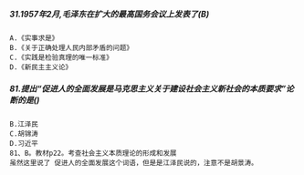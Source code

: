 ##### 31.1957年2月,毛泽东在扩大的最高国务会议上发表了(B)
    A.《实事求是》
    B.《关于正确处理人民内部矛盾的问题》
    C.《实践是检验真理的唯一标准》
    D.《新民主主义论》

##### 81.提出“促进人的全面发展是马克思主义关于建设社会主义新社会的本质要求”论断的是()
    B.江泽民
    C.胡锦涛
    D.习近平
    81、B。教材p22。考查社会主义本质理论的形成和发展
    虽然这里说了 促进人的全面发展这个词语，但是是江泽民说的，注意不是胡景涛。
    